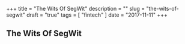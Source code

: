 +++
title = "The Wits Of SegWit"
description = ""
slug = "the-wits-of-segwit"
draft = "true"
tags = [
    "fintech"
]
date = "2017-11-11"
+++

## The Wits Of SegWit


